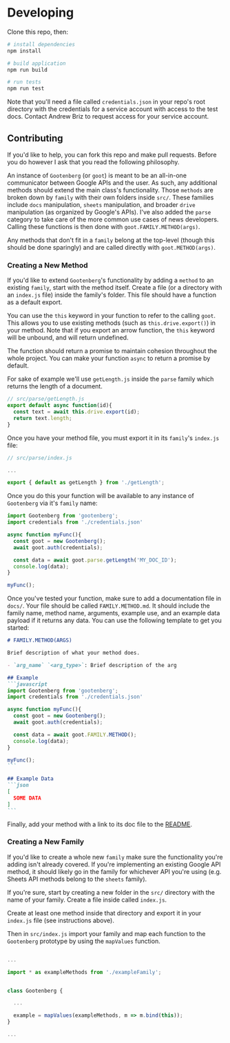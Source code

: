 # Developing

Clone this repo, then:

```bash
# install dependencies
npm install

# build application
npm run build

# run tests
npm run test
```

Note that you'll need a file called `credentials.json` in your repo's root directory with the credentials for a service account with access to the test docs. Contact Andrew Briz to request access for your service account.

## Contributing

If you'd like to help, you can fork this repo and make pull requests. Before you do however I ask that you read the following philosophy.

An instance of `Gootenberg` (or `goot`) is meant to be an all-in-one communicator between Google APIs and the user. As such, any additional methods should extend the main class's functionality. Those `methods` are broken down by `family` with their own folders inside `src/`. These families include `docs` manipulation, `sheets` manipulation, and broader `drive` manipulation (as organized by Google's APIs). I've also added the `parse` category to take care of the more common use cases of news developers. Calling these functions is then done with `goot.FAMILY.METHOD(args)`.

Any methods that don't fit in a `family` belong at the top-level (though this should be done sparingly) and are called directly with `goot.METHOD(args)`.

### Creating a New Method
If you'd like to extend `Gootenberg`'s functionality by adding a `method` to an existing `family`, start with the method itself. Create a file (or a directory with an `index.js` file) inside the family's folder. This file should have a function as a default export.

You can use the `this` keyword in your function to refer to the calling `goot`. This allows you to use existing methods (such as `this.drive.export()`) in your method. Note that if you export an arrow function, the `this` keyword will be unbound, and will return undefined.

The function should return a promise to maintain cohesion throughout the whole project. You can make your function `async` to return a promise by default.

For sake of example we'll use `getLength.js` inside the `parse` family which returns the length of a document.

```javascript
// src/parse/getLength.js
export default async function(id){
  const text = await this.drive.export(id);
  return text.length;
}
```

Once you have your method file, you must export it in its `family`'s `index.js` file:

```javascript
// src/parse/index.js

...

export { default as getLength } from './getLength';
```

Once you do this your function will be available to any instance of `Gootenberg` via it's `family` name:

```javascript
import Gootenberg from 'gootenberg';
import credentials from './credentials.json'

async function myFunc(){
  const goot = new Gootenberg();
  await goot.auth(credentials);

  const data = await goot.parse.getLength('MY_DOC_ID');
  console.log(data);
}

myFunc();
```

Once you've tested your function, make sure to add a documentation file in `docs/`. Your file should be called `FAMILY.METHOD.md`. It should include the family name, method name, arguments, example use, and an example data payload if it returns any data. You can use the following template to get you started:

````markdown
# FAMILY.METHOD(ARGS)

Brief description of what your method does.

- `arg_name` `<arg_type>`: Brief description of the arg

## Example
```javascript
import Gootenberg from 'gootenberg';
import credentials from './credentials.json'

async function myFunc(){
  const goot = new Gootenberg();
  await goot.auth(credentials);

  const data = await goot.FAMILY.METHOD();
  console.log(data);
}

myFunc();
```

## Example Data
```json
[
  SOME DATA
]
```
````

Finally, add your method with a link to its doc file to the [README](../README.md).

### Creating a New Family
If you'd like to create a whole new `family` make sure the functionality you're adding isn't already covered. If you're implementing an existing Google API method, it should likely go in the family for whichever API you're using (e.g. Sheets API methods belong to the `sheets` family).

If you're sure, start by creating a new folder in the `src/` directory with the name of your family. Create a file inside called `index.js`.

Create at least one method inside that directory and export it in your `index.js` file (see instructions above).

Then in `src/index.js` import your family and map each function to the `Gootenberg` prototype by using the `mapValues` function.

```javascript

...

import * as exampleMethods from './exampleFamily';


class Gootenberg {

  ...

  example = mapValues(exampleMethods, m => m.bind(this));
}

...

```
